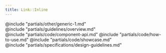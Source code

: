 ```yaml
---
title: Link::Inline
---
```


<section id="section-other" data-markdown="1">
  @include "partials/other/generic-1.md"
</section>

<section id="section-guidelines" data-markdown="1">
  @include "partials/guidelines/overview.md"
</section>

<section id="section-code" data-markdown="1">
  @include "partials/code/component-api.md"
  @include "partials/code/how-to-use.md"
  @include "partials/code/showcase.md"
</section>

<section id="section-specifications" data-markdown="1">
  @include "partials/specifications/design-guidelines.md"
</section>

